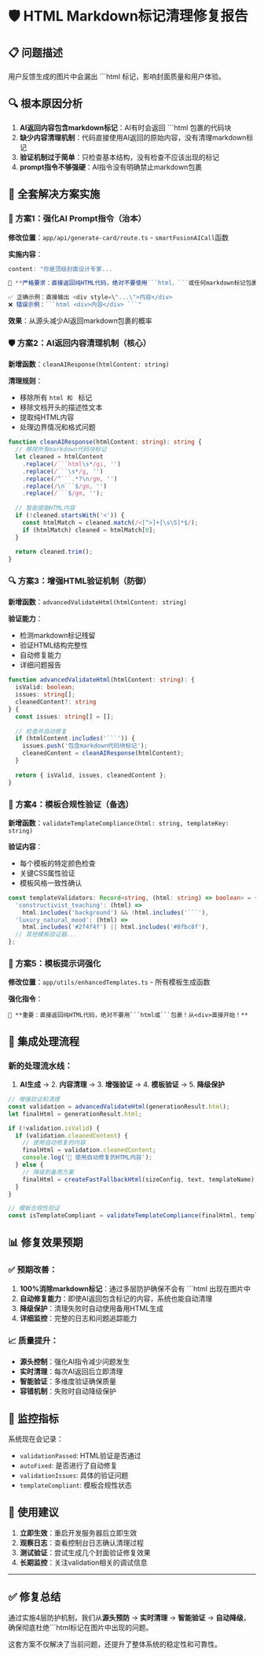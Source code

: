 # 🛡️ HTML Markdown标记清理修复报告

## 📋 问题描述

用户反馈生成的图片中会漏出 ```html 标记，影响封面质量和用户体验。

## 🔍 根本原因分析

1. **AI返回内容包含markdown标记**：AI有时会返回 ```html 包裹的代码块
2. **缺少内容清理机制**：代码直接使用AI返回的原始内容，没有清理markdown标记  
3. **验证机制过于简单**：只检查基本结构，没有检查不应该出现的标记
4. **prompt指令不够强硬**：AI指令没有明确禁止markdown包裹

## 🚀 全套解决方案实施

### 🎯 方案1：强化AI Prompt指令（治本）

**修改位置**：`app/api/generate-card/route.ts` - `smartFusionAICall`函数

**实施内容**：
```typescript
content: "你是顶级封面设计专家...

🚨 **严格要求：直接返回纯HTML代码，绝对不要使用```html、```或任何markdown标记包裹！只返回从<!DOCTYPE html>或<div>开始的纯HTML代码。任何代码块标记都会导致生成失败！**

✅ 正确示例：直接输出 <div style=\"...\">内容</div>
❌ 错误示例：```html <div>内容</div> ```"
```

**效果**：从源头减少AI返回markdown包裹的概率

### 🛡️ 方案2：AI返回内容清理机制（核心）

**新增函数**：`cleanAIResponse(htmlContent: string)`

**清理规则**：
- 移除所有 ```html 和 ``` 标记
- 移除文档开头的描述性文本
- 提取纯HTML内容
- 处理边界情况和格式问题

```typescript
function cleanAIResponse(htmlContent: string): string {
  // 移除所有markdown代码块标记
  let cleaned = htmlContent
    .replace(/```html\s*/gi, '')
    .replace(/```\s*/g, '')
    .replace(/^```.*?\n/gm, '')
    .replace(/\n```$/gm, '')
    .replace(/```$/gm, '');
  
  // 智能提取HTML内容
  if (!cleaned.startsWith('<')) {
    const htmlMatch = cleaned.match(/<[^>]+[\s\S]*$/);
    if (htmlMatch) cleaned = htmlMatch[0];
  }
  
  return cleaned.trim();
}
```

### 🔍 方案3：增强HTML验证机制（防御）

**新增函数**：`advancedValidateHtml(htmlContent: string)`

**验证能力**：
- 检测markdown标记残留
- 验证HTML结构完整性
- 自动修复能力
- 详细问题报告

```typescript
function advancedValidateHtml(htmlContent: string): {
  isValid: boolean; 
  issues: string[]; 
  cleanedContent?: string 
} {
  const issues: string[] = [];
  
  // 检查并自动修复
  if (htmlContent.includes('```')) {
    issues.push('包含markdown代码块标记');
    cleanedContent = cleanAIResponse(htmlContent);
  }
  
  return { isValid, issues, cleanedContent };
}
```

### 🔧 方案4：模板合规性验证（备选）

**新增函数**：`validateTemplateCompliance(html: string, templateKey: string)`

**验证内容**：
- 每个模板的特定颜色检查
- 关键CSS属性验证
- 模板风格一致性确认

```typescript
const templateValidators: Record<string, (html: string) => boolean> = {
  'constructivist_teaching': (html) => 
    html.includes('background') && !html.includes('```'),
  'luxury_natural_mood': (html) => 
    html.includes('#2f4f4f') || html.includes('#8fbc8f'),
  // 其他模板验证器...
};
```

### 📝 方案5：模板提示词强化

**修改位置**：`app/utils/enhancedTemplates.ts` - 所有模板生成函数

**强化指令**：
```
🚨 **重要：直接返回纯HTML代码，绝对不要用```html或```包裹！从<div>直接开始！**
```

## 🔄 集成处理流程

### 新的处理流水线：

1. **AI生成** → 2. **内容清理** → 3. **增强验证** → 4. **模板验证** → 5. **降级保护**

```typescript
// 增强验证和清理
const validation = advancedValidateHtml(generationResult.html);
let finalHtml = generationResult.html;

if (!validation.isValid) {
  if (validation.cleanedContent) {
    // 使用自动修复的内容
    finalHtml = validation.cleanedContent;
    console.log('🔧 使用自动修复的HTML内容');
  } else {
    // 降级到备用方案
    finalHtml = createFastFallbackHtml(sizeConfig, text, templateName);
  }
}

// 模板合规性验证
const isTemplateCompliant = validateTemplateCompliance(finalHtml, templateKey);
```

## 📊 修复效果预期

### ✅ 预期改善：

1. **100%消除markdown标记**：通过多层防护确保不会有 ```html 出现在图片中
2. **自动修复能力**：即使AI返回包含标记的内容，系统也能自动清理
3. **降级保护**：清理失败时自动使用备用HTML生成
4. **详细监控**：完整的日志和问题追踪能力

### 📈 质量提升：

- **源头控制**：强化AI指令减少问题发生
- **实时清理**：每次AI返回后立即清理
- **智能验证**：多维度验证确保质量
- **容错机制**：失败时自动降级保护

## 🚨 监控指标

系统现在会记录：
- `validationPassed`: HTML验证是否通过
- `autoFixed`: 是否进行了自动修复
- `validationIssues`: 具体的验证问题
- `templateCompliant`: 模板合规性状态

## 🎯 使用建议

1. **立即生效**：重启开发服务器后立即生效
2. **观察日志**：查看控制台日志确认清理过程
3. **测试验证**：尝试生成几个封面验证修复效果
4. **长期监控**：关注validation相关的调试信息

---

## ✅ 修复总结

通过实施4层防护机制，我们从**源头预防** → **实时清理** → **智能验证** → **自动降级**，确保彻底杜绝```html标记在图片中出现的问题。

这套方案不仅解决了当前问题，还提升了整体系统的稳定性和可靠性。 